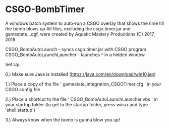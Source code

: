 # CSGO-BombTimer
A windows batch system to auto-run a CSGO overlay that shows the time till the bomb blows up
All files, excluding the csgo.timer.jar and gamestate...cgf, were created
    by Aquatic Mastery Productions (C) 2017, 2018

CSGO_BombAutoLaunch - syncs csgo.timer.jar with CSGO program
CSGO_BombAutoLaunchLauncher - launches ^ in a hidden window


Set Up:

0.) Make sure Java is installed (https://java.com/en/download/win10.jsp)

1.) Place a copy of the file ' gamestate_integration_CSGOTimer.cfg ' in your CSGO config file

2.) Place a shortcut to the file ' CSGO_BombAutoLaunchLauncher.vbs ' in your startup folder 
		(to get to the startup folder, press win+r and type 'shell:startup')
	
3.) Always know when the bomb is gunna blow you up!
